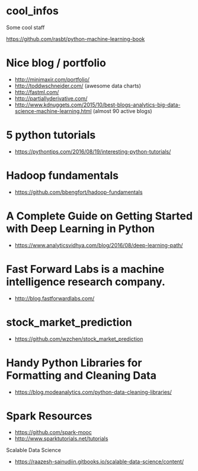 # cool_infos
Some cool staff

https://github.com/rasbt/python-machine-learning-book

# Nice blog / portfolio 
- http://minimaxir.com/portfolio/
- http://toddwschneider.com/ (awesome data charts)
- http://fastml.com/
- http://partiallyderivative.com/
- http://www.kdnuggets.com/2015/10/best-blogs-analytics-big-data-science-machine-learning.html (almost 90 active blogs)

# 5 python tutorials
- https://pythontips.com/2016/08/19/interesting-python-tutorials/

# Hadoop fundamentals
- https://github.com/bbengfort/hadoop-fundamentals

# A Complete Guide on Getting Started with Deep Learning in Python
- https://www.analyticsvidhya.com/blog/2016/08/deep-learning-path/


# Fast Forward Labs is a machine intelligence research company. 
- http://blog.fastforwardlabs.com/ 



# stock_market_prediction
- https://github.com/wzchen/stock_market_prediction

# Handy Python Libraries for Formatting and Cleaning Data
- https://blog.modeanalytics.com/python-data-cleaning-libraries/

# Spark Resources
- https://github.com/spark-mooc 
- http://www.sparktutorials.net/tutorials

Scalable Data Science
- https://raazesh-sainudiin.gitbooks.io/scalable-data-science/content/ 
